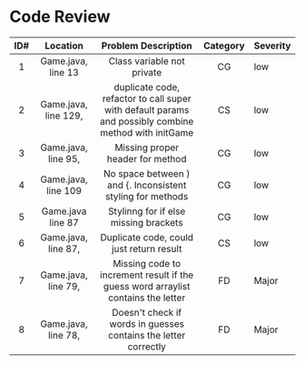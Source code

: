 # Code Review

| ID# |       Location       |                                         Problem Description                                          | Category | Severity | 
|:---:|:--------------------:|:----------------------------------------------------------------------------------------------------:|:--------:|----------|
|  1  |  Game.java, line 13  |                                      Class variable not private                                      |    CG    | low      |
|  2  | Game.java, line 129, | duplicate code, refactor to call super with default params and possibly combine method with initGame |    CS    | low      | 
|  3  | Game.java, line 95,  |                                   Missing proper header for method                                   |    CG    | low      |
|  4  | Game.java, line 109  |                      No space between ) and {. Inconsistent styling for methods                      |    CG    | low      |
|  5  |  Game.java line 87   |                                Stylinng for if else missing brackets                                 |    CG    | low      |                  
|  6  | Game.java, line 87,  |                               Duplicate code, could just return result                               |    CS    | low      |                                 
|  7  | Game.java, line 79,  |           Missing code to increment result if the guess word arraylist contains the letter           |    FD    | Major    |                        
|  8  | Game.java, line 78,  |                   Doesn't check if words in guesses contains the letter correctly                    |    FD    | Major    |            

                 